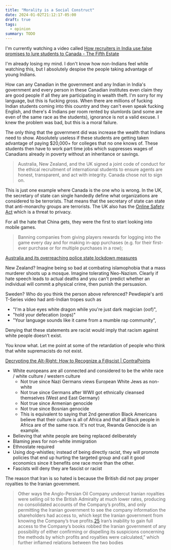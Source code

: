 ```yaml
---
title: "Morality is a Social Construct"
date: 2024-01-02T21:12:17-05:00
draft: true
tags:
  - opinion
summary: TODO
---
```


I'm currently watching a video called [How recruiters in India use false promises to lure students to Canada - The Fifth Estate](https://youtu.be/dNrXA5m7ROM?si=XbkXg41OjPPCrmq)

I'm already losing my mind. I don't know how non-Indians feel while watching this, but I absolutely despise the people taking advantage of young Indians.

How can any Canadian in the government and any Indian in India's government and every person in these Canadian institutes even claim they are good people if all they are participating in wealth theft. I'm sorry for my language, but this is fucking gross. When there are millions of fucking Indian students coming into this country and they can't even speak fucking English, and there's 4 Indians per room rented by slumlords (and some are even of the same race as the students), ignorance is not a valid excuse. I knew the problem was bad, but this is a moral failure.

The only thing that the government did was increase the wealth that Indians need to show. Absolutely useless if these students are getting taken advantage of paying $20,000+ for colleges that no one knows of. These students then have to work part time jobs which suppresses wages of Canadians already in poverty without an inheritance or savings.

> Australia, New Zealand, and the UK signed a joint code of conduct for the ethical recruitment of international students to ensure agents are honest, transparent, and act with integrity. Canada chose not to sign on.

This is just one example where Canada is the one who is wrong. In the UK, the secretary of state can single handedly define what organizations are considered to be terrorists. That means that the secretary of state can state that anti-monarchy groups are terrorists. The UK also has the [Online Safety Act](https://www.wired.com/story/the-uks-controversial-online-safety-act-is-now-law/) which is a threat to privacy.

For all the hate that China gets, they were the first to start looking into mobile games.

> Banning companies from giving players rewards for logging into the game every day and for making in-app purchases (e.g. for their first-ever purchase or for multiple purchases in a row);

[Australia and its overreaching police state lockdown measures](https://www.reddit.com/r/changemyview/comments/pi55li/comment/hbne015/?utm_source=share&utm_medium=web2x&context=3)

New Zealand? Imagine being so bad at combating islamophobia that a mass murderer shoots up a mosque. Imagine tolerating Neo-Nazism. Clearly if hate speech leads to actual deaths and you can't predict whether an individual will commit a physical crime, then punish the persuasion.

Sweden? Who do you think the person above referenced? Pewdiepie's anti T-Series video had anti-Indian tropes such as

- "I'm a blue eyes white dragon while you're just dark magician (oof)",
- "hold your defecation (oops)"
- "Your language sounds like it came from a mumble rap community",

Denying that these statements are racist would imply that racism against white people doesn't exist.

You know what. Let me point at some of the retardation of people who think that white supremacists do not exist.

[Decrypting the Alt-Right: How to Recognize a F@scist | ContraPoints](https://youtu.be/Sx4BVGPkdzk)

- White europeans are all connected and considered to be the white race / white culture / western culture
  - Not true since Nazi Germans views European White Jews as non-white
  - Not true since Germans after WWII got ethnically cleansed themselves (West and East Germany)
  - Not true since Armenian genocide
  - Not true since Bosnian genocide
  - This is equivalent to saying that 2nd generation Black Americans believe that their culture is all of Africa and that all Black people in Africa are of the same race. It's not true, Rwanda Genocide is an example.
- Believing that white people are being replaced deliberately
- Blaming jews for non-white immigration
- Ethnostate required
- Using dog-whistles; instead of being directly racist, they will promote policies that end up hurting the targeted group and call it good economics since it benefits one race more than the other.
- Fascists will deny they are fascist or racist

The reason that Iran is so hated is because the British did not pay proper royalties to the Iranian government.

> Other ways the Anglo-Persian Oil Company undercut Iranian royalties were selling oil to the British Admiralty at much lower rates, producing no consolidated accounts of the Company’s profits, and only permitting the Iranian government to see the company information the shareholders had access to, which kept the Iranian government from knowing the Company’s true profits.[25](https://www.tandfonline.com/doi/abs/10.1080/00263209508701072) Iran’s inability to gain full access to the Company’s books robbed the Iranian government of any possibility of either confirming or dispelling its suspicions concerning the methods by which profits and royalties were calculated,” which further inflamed relations between the two bodies
